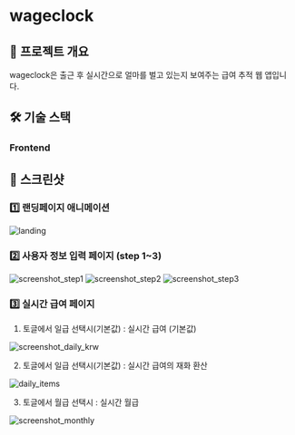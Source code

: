 # wageclock

## 💸 프로젝트 개요
wageclock은 출근 후 실시간으로 얼마를 벌고 있는지 보여주는 급여 추적 웹 앱입니다.

## 🛠️ 기술 스택
### Frontend


## 📸 스크린샷

### 1️⃣ 랜딩페이지 애니메이션

![landing](https://github.com/user-attachments/assets/ca4a0329-8fdf-4314-8718-33c46f46a5d5)

### 2️⃣ 사용자 정보 입력 페이지 (step 1~3)

![screenshot_step1](https://github.com/user-attachments/assets/f5c6b4e8-093b-406a-90c7-3a304e5ac567)
![screenshot_step2](https://github.com/user-attachments/assets/519e9e16-82ad-47e5-a631-2b9704f3714a)
![screenshot_step3](https://github.com/user-attachments/assets/d376dcc1-0e5d-45c7-9b34-e68d0814ff11)

### 3️⃣ 실시간 급여 페이지

1. 토글에서 일급 선택시(기본값) : 실시간 급여 (기본값)

![screenshot_daily_krw](https://github.com/user-attachments/assets/fc2abb6f-c967-4c05-87cf-5de2e4367c7d)

2. 토글에서 일급 선택시(기본값) : 실시간 급여의 재화 환산

![daily_items](https://github.com/user-attachments/assets/4dfdf6b5-a240-475a-bcb9-f7448286b6b5)

3. 토글에서 월급 선택시 : 실시간 월급

![screenshot_monthly](https://github.com/user-attachments/assets/062c7fbf-9b1c-451d-80ed-300a1ab86455)



